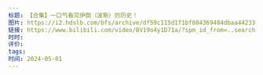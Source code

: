 ```yaml
---
标题: 【合集】一口气看完伊朗（波斯）的历史！
图片: https://i2.hdslb.com/bfs/archive/df59c115d1f1bf084369484dbaa442331dde743a.jpg@672w_378h_1c_!web-search-common-cover.avif
链接: https://www.bilibili.com/video/BV19o4y1D71a/?spm_id_from=..search-card.all.click
时时: 
评价: 
tags: 
时间: 2024-05-01
---
```



